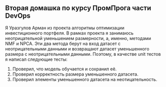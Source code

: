 ## Вторая домашка по курсу ПромПрога части DevOps

Я Уразгулов Арман из проекта алгоритмы оптимизации инвестиционного портфеля.
В рамках проекта я занимаюсь неотрицательной уменьшением размерности, а, именно, методами NMF и NPCA.
Эти два метода берут на вход датасет с неотрицательными данными и возвращают датасет уменьшенного размера с неотрицательными данными.
Поэтому, в качестве unit тестов я написал следующие тесты:
1. Проверил, что модель обучается и сохранил её.
2. Проверил корректность размера уменьшенного датасета.
3. Проверил элементы уменьшенного датасета на неотицательность. 
